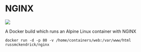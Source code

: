 NGINX
=============

[![](https://images.microbadger.com/badges/image/russmckendrick/nginx.svg)](https://microbadger.com/images/russmckendrick/nginx "Get your own image badge on microbadger.com")

A Docker build which runs an Alpine Linux container with NGINX

```
docker run -d -p 80 -v /home/containers/web:/var/www/html russmckendrick/nginx
```